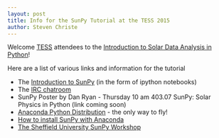 ```yaml
---
layout: post
title: Info for the SunPy Tutorial at the TESS 2015
author: Steven Christe
---
```


Welcome [TESS](http://aas.org/meetings/tess2015/) attendees to the 
[Introduction to Solar Data Analysis in Python](http://aas.org/meetings/tess2015/ancillary_events)!

Here are a list of various links and information for the tutorial

* The [Introduction to SunPy](http://nbviewer.ipython.org/github/ehsteve/ipython-notebooks/blob/master/TESS%202015%20-%20SunPy.ipynb) (in the form of ipython notebooks) 
* The [IRC chatroom](http://webchat.freenode.net/?channels=sunpy)
* SunPy Poster by Dan Ryan - Thursday 10 am 403.07 SunPy: Solar Physics in Python (link coming soon)
* [Anaconda Python Distribution](https://store.continuum.io/cshop/anaconda/) - the only way to fly!
* [How to install SunPy with Anaconda](http://docs.sunpy.org/en/latest/guide/installation/index.html#installing-sunpy-on-top-of-anaconda)
* [The Sheffield University SunPy Workshop](http://nbviewer.ipython.org/github/drewleonard42/sunpy-workshop-2015-03/tree/master/)
